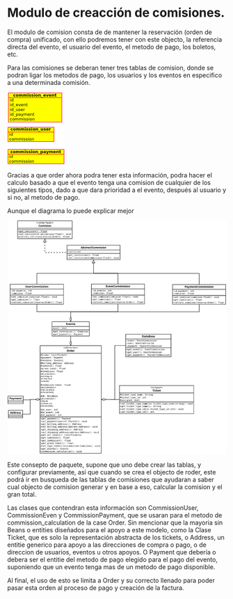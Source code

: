 Modulo de creacción de comisiones.
==================================

El modulo de comision consta de de mantener la reservación (orden de compra) unificado, con ello 
podremos tener con este objecto, la referencia directa del evento, el usuario del evento, el 
metodo de pago, los boletos, etc.

Para las comisiones se deberan tener tres tablas de comision, donde se podran ligar los metodos de
pago, los usuarios y los eventos en especifico a una determinada comisión.

![comisiones db](https://raw.githubusercontent.com/uetiko/commissions_test/master/comisiones.png)

Gracias a que order ahora podra tener esta información, podra hacer el calculo basado a que el evento
tenga una comision de cualquier de los siguientes tipos, dado a que dara prioridad a el evento, después
al usuario y si no, al metodo de pago.

Aunque el diagrama lo puede explicar mejor

![diagrama de clases](https://raw.githubusercontent.com/uetiko/commissions_test/dd9f70a11288aea452746136799410fe8622a80e/diagrama_clases.svg)


Este consepto de paquete, supone que uno debe crear las tablas, y configurar previamente, así que cuando se 
crea el objecto de roder, este podrá ir en busqueda de las tablas de comisiones que ayudaran a saber cual objecto de
comision generar y en base a eso, calcular la comision y el gran total.

Las clases que contendran esta información son CommissionUser, CommissionEven y CommissionPayment, que se usaran para
el metodo de commission_calculation de la case Order. Sin mencionar que la mayoria sin Beans o entities diseñados para el apoyo
a este modelo, como la Clase Ticket, que es solo la representación abstracta de los tickets, o Address, un entitie generico para apoyo
a las direcciones de compra o pago, o de direccion de usuarios, eventos u otros apoyos. O Payment que debería o debera ser el entitie del metodo de
pago elegido para el pago del evento, suponiendo que un evento tenga mas de un metodo de pago disponible.

Al final, el uso de esto se limita a Order y su correcto llenado para poder pasar esta orden al proceso de pago y creación de la factura.
